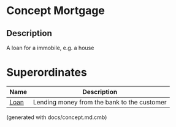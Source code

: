 # Concept Mortgage
## Description
A loan for a immobile, e.g. a house
# Superordinates
| Name | Description |
|---|---|
| [Loan](../../mybank/concepts/loan.md) | Lending money from the bank to the customer |


(generated with docs/concept.md.cmb)
